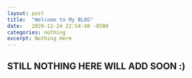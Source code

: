 ```yaml
---
layout: post
title:  "Welcome to My BLOG"
date:   2020-12-24 22:54:48 -0500
categories: nothing
excerpt: Nothing Here
---
```



## STILL NOTHING HERE WILL ADD SOON :)